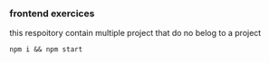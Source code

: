 ### frontend exercices

this respoitory contain multiple project that do no belog to a project

```
npm i && npm start
```
